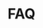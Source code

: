 ---
title: FAQ
layout: "faq"

faq:
    enable: true
    heading: Frequently Asked questions
    faq:
        - question: What are the office hours at Hyggelig?
          answer: Our coworking space is open 24/7 for all members with a monthly pass.
        - question: What amenities do you offer?
          answer: We offer super fast internet, free printer and scanner, ergonomic chairs, height-adjustable desks, storage lockers, a fully stocked kitchen, free tea and coffee, a meeting room and a private call booth.
        - question: Do you have private office spaces available?
          answer: Hyggelig is a small space with only 16 desks, so we do not have space to offer private office space.
        - question: Can I host a meeting at Hyggelig?
          answer: We have a designated meeting room that is available for members to reserve at no extra charge. The room is equipped with a whiteboard, a table for two people and couch for those laid back meetings.
        - question: What other options are available for online calls?
          answer: We have a phone booth available for members to use for phone calls or online meetings. Our high-speed internet connection and reliable Wi-Fi make it easy to stay connected and productive while working at Hyggelig.
        - question: What kind of professionals use Hyggelig?
          answer: Our coworking space has received a wide range of professionals, including software developers, digital designers, startup founders, journalists, business coaches, a filmmaker and an art manager.
        - question: Is there a trial period available?
          answer: "Yes. We offer a free trial day to all prospective members. Contact us to schedule your free trial day and see if Hyggelig is the right fit for you. Trial day schedule: Monday to Friday, from 9 a.m to 18 p.m."
        - question: Are there any lunch options available near Hyggelig?
          answer: Yes, there are several great lunch options within walking distance of our coworking space. What really sets our coworking community apart is the opportunity to connect with your coworkers. Many of our members enjoy going out for lunch together as a group, which is a great way to network, socialize, and exchange ideas. And if you prefer to bring your own lunch, our fully stocked kitchen is available for members to prepare and enjoy their meals on-site.
        - question: Is Hyggelig accessible by public transportation?
          answer: Yes, Hyggelig is centrally located and easily accessible by public transportation. We are located right next to Largo do Intendente with the Metro (Intendente Station) and several bus stops within walking distance. Our central location also makes it easy to reach us by bike or on foot.
        - question: What kind of internet and Wi-Fi speeds do you offer at Hyggelig?
          answer: At Hyggelig, we offer Gigabit internet speeds and Wi-Fi 6 throughout our coworking space. This means that you'll have access to some of the fastest and most reliable internet speeds available, making it easy to work, stream, and download without interruption
        - question: Do you have a single day pass or a week pass?
          answer: No. At the moment we only offer monthly passes. We welcome everyone to schedule a free trial day and see if Hyggelig is the right fit for you. We don't offer single day or week passes, but we do offer trial days for those who want to check out our coworking space before committing to a monthly pass. This allows potential members to experience the space and see if it fits their needs. If you're interested in scheduling a trial day, please contact us and we'll be happy to arrange it for you.
        - question: Do I have to commit to a minimum stay period at Hyggelig?
          answer: No, we do not require a minimum stay period for our monthly pass package.
        - question: Can I receive mail and packages at Hyggelig?
          answer: Yes, you are welcome to have your mail and packages delivered to Hyggelig.
        - question: Can I bring my dog or other pets to the coworking space?
          answer: Unfortunately, we do not allow pets in the coworking space. We apologize for any inconvenience this may cause.
        - question: Is it possible to use Hyggelig's address as my company's registered address?
          answer: No, we do not allow companies to be registered at our address. Our coworking space is for professional use only, and we do not provide virtual office services or allow companies to use our address for legal or registration purposes.
          
    
fourth_section:
    enable: true
    heading: Located in the Coolest Neighbourhood in lisbon
    btn: Visit Us
    btn_link: /contact-us/
---